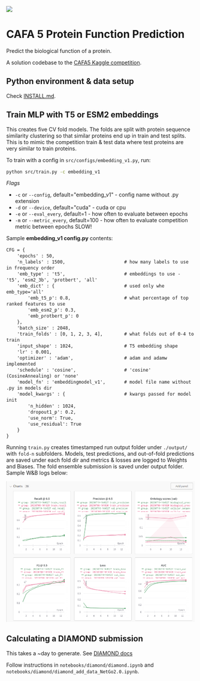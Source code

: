 ![](https://storage.googleapis.com/kaggle-competitions/kaggle/41875/logos/header.png?t=2023-02-28-14-27-02)

# CAFA 5 Protein Function Prediction

Predict the biological function of a protein. 

A solution codebase to the [CAFA5 Kaggle competition](https://www.kaggle.com/competitions/cafa-5-protein-function-prediction/overview).

## Python environment & data setup

Check [INSTALL.md](./INSTALL.md).

## Train MLP with T5 or ESM2 embeddings

This creates five CV fold models. The folds are split with protein sequence similarity clustering so that similar proteins end up in train and test splits. This is to mimic the competition train & test data where test proteins are very similar to train proteins. 

To train with a config in `src/configs/embedding_v1.py`, run:

```bash
python src/train.py -c embedding_v1
```

*Flags*
- `-c`  or  `--config`,     default="embedding_v1" -    config name without .py extension
- `-d`  or  `--device`,     default="cuda" -    cuda or cpu
- `-e`  or  `--eval_every`,     default=1 - how often to evaluate between epochs
- `-m`  or   `--metric_every`,  default=100 -    how often to evaluate competition metric between epochs SLOW!

Sample **embedding_v1 config.py** contents:
```
CFG = {
    'epochs' : 50,
    'n_labels' : 1500,                      # how many labels to use in frequency order
    'emb_type' : 't5',                      # embeddings to use - 't5', 'esm2_3b', 'protbert', 'all'
    'emb_dict' : {                          # used only whe emb_type='all'
        'emb_t5_p': 0.8,                    # what percentage of top ranked features to use
        'emb_esm2_p': 0.3, 
        'emb_protbert_p': 0
    },
    'batch_size' : 2048,
    'train_folds' : [0, 1, 2, 3, 4],        # what folds out of 0-4 to train 
    'input_shape' : 1024,                   # T5 embedding shape
    'lr' : 0.001,
    'optimizer' : 'adam',                   # adam and adamw implemented
    'schedule' : 'cosine',                  # 'cosine' (CosineAnnealing) or 'none' 
    'model_fn' : 'embeddingmodel_v1',       # model file name without .py in models dir
    'model_kwargs' : {                      # kwargs passed for model init
        'n_hidden' : 1024,
        'dropout1_p': 0.2, 
        'use_norm': True,
        'use_residual': True
    }
}
```

Running `train.py` creates timestamped run output folder under `./output/` with `fold-n` subfolders. Models, test predictions, and out-of-fold predictions are saved under each fold dir and metrics & losses are logged to Weights and Biases. The fold ensemble submission is saved under output folder. Sample W&B logs below:

![logs](./media/logs.png)

## Calculating a DIAMOND submission

This takes a ~day to generate.
See [DIAMOND docs](https://github.com/bbuchfink/diamond)

Follow instructions in `notebooks/diamond/diamond.ipynb` and `notebooks/diamond/diamond_add_data_NetGo2.0.ipynb`.
